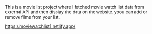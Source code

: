 This is a movie list project where I fetched movie watch list data from        
external API and then display the data on the website. yoou can add or remove films from your list.                  

https://moviewatchlist1.netlify.app/  
